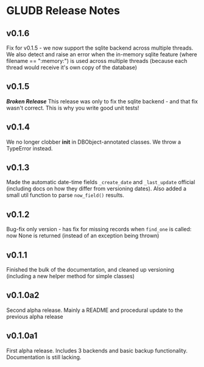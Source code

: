 # GLUDB Release Notes

## v0.1.6

Fix for v0.1.5 - we now support the sqlite backend across multiple threads. We
also detect and raise an error when the in-memory sqlite feature (where
filename == ":memory:") is used across multiple threads (because each thread
would receive it's own copy of the database)

## v0.1.5

***Broken Release*** This release was only to fix the sqlite backend - and that
fix wasn't correct. This is why you write good unit tests!

## v0.1.4

We no longer clobber __init__ in DBObject-annotated classes. We throw
a TypeError instead.

## v0.1.3

Made the automatic date-time fields `_create_date` and `_last_update` official
(including docs on how they differ from versioning dates). Also added a small
util function to parse `now_field()` results.

## v0.1.2

Bug-fix only version - has fix for missing records when `find_one` is called:
now None is returned (instead of an exception being thrown)

## v0.1.1

Finished the bulk of the documentation, and cleaned up versioning (including
a new helper method for simple classes)

## v0.1.0a2

Second alpha release. Mainly a README and procedural update to the previous
alpha release

## v0.1.0a1

First alpha release. Includes 3 backends and basic backup functionality.
Documentation is still lacking.
